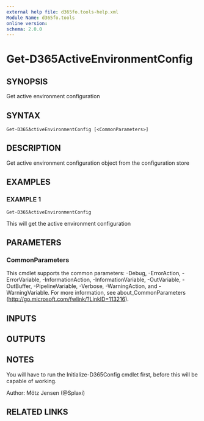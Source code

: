 ```yaml
---
external help file: d365fo.tools-help.xml
Module Name: d365fo.tools
online version:
schema: 2.0.0
---
```


# Get-D365ActiveEnvironmentConfig

## SYNOPSIS
Get active environment configuration

## SYNTAX

```
Get-D365ActiveEnvironmentConfig [<CommonParameters>]
```

## DESCRIPTION
Get active environment configuration object from the configuration store

## EXAMPLES

### EXAMPLE 1
```
Get-D365ActiveEnvironmentConfig
```

This will get the active environment configuration

## PARAMETERS

### CommonParameters
This cmdlet supports the common parameters: -Debug, -ErrorAction, -ErrorVariable, -InformationAction, -InformationVariable, -OutVariable, -OutBuffer, -PipelineVariable, -Verbose, -WarningAction, and -WarningVariable.
For more information, see about_CommonParameters (http://go.microsoft.com/fwlink/?LinkID=113216).

## INPUTS

## OUTPUTS

## NOTES
You will have to run the Initialize-D365Config cmdlet first, before this will be capable of working.

Author: Mötz Jensen (@Splaxi)

## RELATED LINKS
